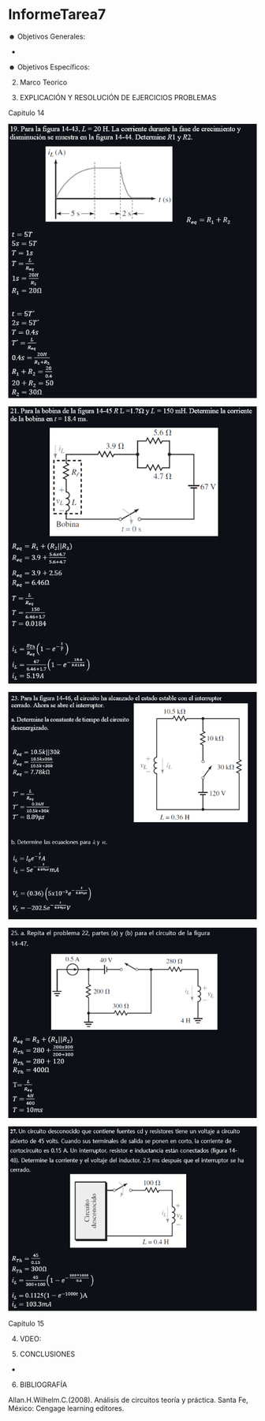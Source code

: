 # InformeTarea7

☻ Objetivos Generales:

* 

☻ Objetivos Específicos:


2. Marco Teorico 



3. EXPLICACIÓN Y RESOLUCIÓN DE EJERCICIOS PROBLEMAS

Capitulo 14


![](Img/1.1.png)

![](Img/1.2.png)

![](Img/1.3.png)

![](Img/1.4.png)

![](Img/1.5.png)

Capitulo 15



4. VDEO:



5. CONCLUSIONES

*

6. BIBLIOGRAFÍA

Allan.H.Wilhelm.C.(2008). Análisis de circuitos teoría y práctica. Santa Fe, México: Cengage learning editores.
